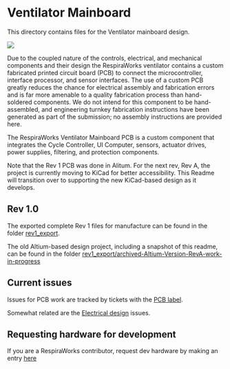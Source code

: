 # Ventilator Mainboard 

This directory contains files for the Ventilator mainboard design.

![](rev1_export/readme_photos/6boards.png)

Due to the coupled nature of the controls, electrical, and mechanical components and their design the RespiraWorks
ventilator contains a custom fabricated printed circuit board (PCB) to connect the microcontroller, interface processor,
and sensor interfaces. The use of a custom PCB greatly reduces the chance for electrical assembly and fabrication errors
and is far more amenable to a quality fabrication process than hand-soldered components. We do not intend for this
component to be hand-assembled, and engineering turnkey fabrication instructions have been generated as part of the
submission; no assembly instructions are provided here.

The RespiraWorks Ventilator Mainboard PCB is a custom component that integrates the Cycle Controller, UI Computer,
sensors, actuator drives, power supplies, filtering, and protection components.

Note that the Rev 1 PCB was done in Alitum.  For the next rev, Rev A, the project is currently moving to KiCad for better accessibility.  This Readme will transition over to supporting the new KiCad-based design as it develops.

## Rev 1.0

The exported complete Rev 1 files for manufacture can be found in the folder [rev1_export](rev1_export).

The old Altium-based design project, including a snapshot of this readme, can be found in the folder [rev1_export/archived-Altium-Version-RevA-work-in-progress](rev1_export/archived-Altium-Version-RevA-work-in-progress)

## Current issues

Issues for PCB work are tracked by tickets with the [PCB label](https://github.com/RespiraWorks/Ventilator/labels/pcb).

Somewhat related are the [Electrical design](https://github.com/RespiraWorks/Ventilator/labels/Electrical) issues.
  
## Requesting hardware for development

If you are a RespiraWorks contributor, request dev hardware by making an entry
[here](https://docs.google.com/spreadsheets/d/1rf-cOTlQL_LnzrZq-64n7_R_pFyFMdCAxsPC65YqKUg/edit?usp=sharing)
 